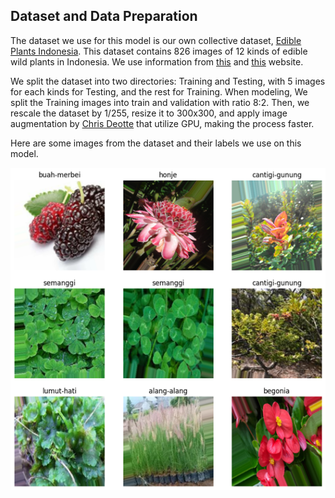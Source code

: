 ## Dataset and Data Preparation

The dataset we use for this model is our own collective dataset, [Edible Plants Indonesia](https://www.kaggle.com/datasets/amzadin/edible-plants-indonesia). This dataset contains 826 images of 12 kinds of edible wild plants in Indonesia. We use information from [this](https://www.kompas.tv/feature/215481/5-tumbuhan-liar-yang-bisa-dikonsumsi-saat-tersesat-di-hutan?page=all) and [this](https://blog.eigeradventure.com/tanaman-liar-yang-bisa-dimakan/) website.

We split the dataset into two directories: Training and Testing, with 5 images for each kinds for Testing, and the rest for Training. When modeling, We split the Training images into train and validation with ratio 8:2. Then, we rescale the dataset by 1/255, resize it to 300x300, and apply image augmentation by [Chris Deotte](https://www.kaggle.com/code/cdeotte/rotation-augmentation-gpu-tpu-0-96#Data-Augmentation) that utilize GPU, making the process faster.

Here are some images from the dataset and their labels we use on this model.

![An old rock in the desert](/media/dataset_overview.png "Shiprock, New Mexico by Beau Rogers")
